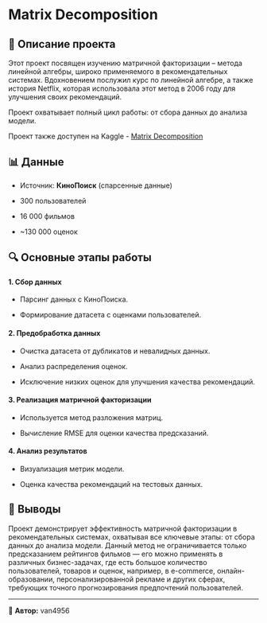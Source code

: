 # Matrix Decomposition
  
## 📌 Описание проекта
  
Этот проект посвящен изучению матричной факторизации – метода линейной алгебры, широко применяемого в рекомендательных системах. Вдохновением послужил курс по линейной алгебре, а также история Netflix, которая использовала этот метод в 2006 году для улучшения своих рекомендаций.  
  
Проект охватывает полный цикл работы: от сбора данных до анализа модели.  

Проект также доступен на Kaggle - [Matrix Decomposition](https://www.kaggle.com/code/ivan4956/matrix-decomposition)  
  
## 📊 Данные

- Источник: **КиноПоиск** (спарсенные данные)

- 300 пользователей

- 16 000 фильмов

- ~130 000 оценок

## 🔍 Основные этапы работы

#### 1. Сбор данных

- Парсинг данных с КиноПоиска.

- Формирование датасета с оценками пользователей.

#### 2. Предобработка данных

- Очистка датасета от дубликатов и невалидных данных.

- Анализ распределения оценок.

- Исключение низких оценок для улучшения качества рекомендаций.

#### 3. Реализация матричной факторизации

- Используется метод разложения матриц.

- Вычисление RMSE для оценки качества предсказаний.

#### 4. Анализ результатов

- Визуализация метрик модели.

- Оценка качества рекомендаций на тестовых данных.

  

## 🏁 Выводы

Проект демонстрирует эффективность матричной факторизации в рекомендательных системах, охватывая все ключевые этапы: от сбора данных до анализа модели. Данный метод не ограничивается только предсказанием рейтингов фильмов — его можно применять в различных бизнес-задачах, где есть большое количество пользователей, товаров и оценок, например, в e-commerce, онлайн-образовании, персонализированной рекламе и других сферах, требующих точного прогнозирования предпочтений пользователей.  

---

📌 **Автор:** van4956
